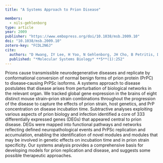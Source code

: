 ```yaml
---
title: "A Systems Approach to Prion Disease"

members:
  - nils-gehlenborg
type: article
year: 2009
publisher: "https://www.embopress.org/doi/10.1038/msb.2009.10"
doi: "10.1038/msb.2009.10"
zotero-key: "FCDL2N6J"
cite:
  authors: "D Hwang, IY Lee, H Yoo, N Gehlenborg, JH Cho, B Petritis, D Baxter, R Pitstick, R Young, D Spicer, ND Price, JG Hohmann, SJ DeArmond, GA Carlson, LE Hood"
  published: "*Molecular Systems Biology* **5**(1):252"
---
```

Prions cause transmissible neurodegenerative diseases and replicate by conformational conversion of normal benign forms of prion protein (PrPC) to disease‐causing PrPSc isoforms. A systems approach to disease postulates that disease arises from perturbation of biological networks in the relevant organ. We tracked global gene expression in the brains of eight distinct mouse strain–prion strain combinations throughout the progression of the disease to capture the effects of prion strain, host genetics, and PrP concentration on disease incubation time. Subtractive analyses exploiting various aspects of prion biology and infection identified a core of 333 differentially expressed genes (DEGs) that appeared central to prion disease. DEGs were mapped into functional pathways and networks reflecting defined neuropathological events and PrPSc replication and accumulation, enabling the identification of novel modules and modules that may be involved in genetic effects on incubation time and in prion strain specificity. Our systems analysis provides a comprehensive basis for developing models for prion replication and disease, and suggests some possible therapeutic approaches.